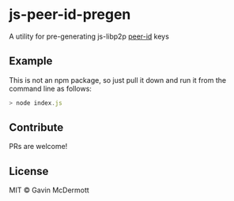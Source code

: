 # js-peer-id-pregen

A utility for pre-generating js-libp2p [peer-id](https://github.com/libp2p/js-peer-id) keys

## Example

This is not an npm package, so just pull it down and run it from the command line as follows:

```javascript
> node index.js
```

## Contribute

PRs are welcome!

## License

MIT © Gavin McDermott
